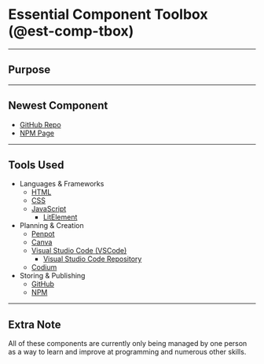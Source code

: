 # Essential Component Toolbox (@est-comp-tbox)

---
## Purpose

---
## Newest Component
* [GitHub Repo]()
* [NPM Page]()
---
## Tools Used

* Languages & Frameworks
  * [HTML]()
  * [CSS]()
  * [JavaScript]()
    * [LitElement]()
* Planning & Creation
  * [Penpot]()
  * [Canva]()
  * [Visual Studio Code (VSCode)]()
    * [Visual Studio Code Repository]()
  * [Codium]()
* Storing & Publishing
  * [GitHub]()
  * [NPM]()

---
## Extra Note
All of these components are currently only being managed by one person as a way to learn and improve at programming and numerous other skills.
